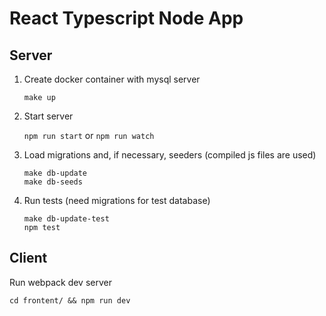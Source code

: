 # React Typescript Node App

## Server

1. Create docker container with mysql server

    `make up`
    
2. Start server

    `npm run start` or `npm run watch`

3. Load migrations and, if necessary, seeders (compiled js files are used)

    ```
    make db-update
    make db-seeds
    ```
    
4. Run tests (need migrations for test database)

    ```
    make db-update-test
    npm test
    ```

## Client

Run webpack dev server

`cd frontent/ && npm run dev`